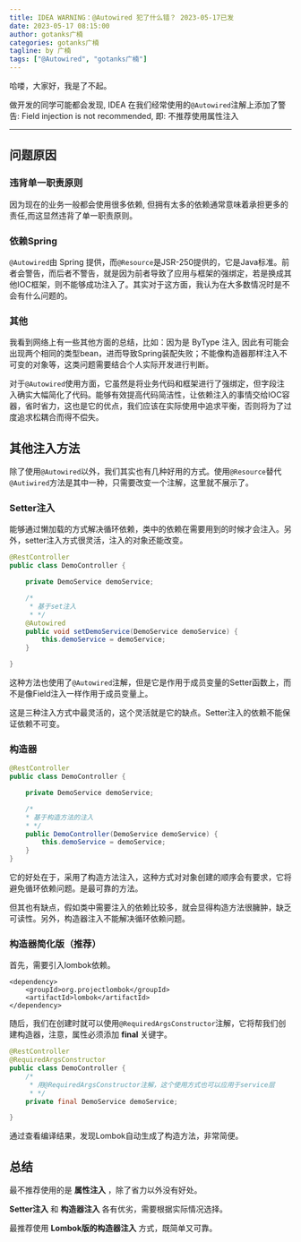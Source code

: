 ```yaml
---
title: IDEA WARNING：@Autowired 犯了什么错？ 2023-05-17已发
date: 2023-05-17 08:15:00
author: gotanks广楠
categories: gotanks广楠
tagline: by 广楠
tags: ["@Autowired", "gotanks广楠"]
---
```


哈喽，大家好，我是了不起。  

做开发的同学可能都会发现, IDEA 在我们经常使用的`@Autowired`注解上添加了警告: Field injection is not recommended, 即: 不推荐使用属性注入

---


<!--more-->

## 问题原因

### 违背单一职责原则

因为现在的业务一般都会使用很多依赖, 但拥有太多的依赖通常意味着承担更多的责任,而这显然违背了单一职责原则。

### 依赖Spring

`@Autowired`由 Spring 提供，而`@Resource`是JSR-250提供的，它是Java标准。前者会警告，而后者不警告，就是因为前者导致了应用与框架的强绑定，若是换成其他IOC框架，则不能够成功注入了。其实对于这方面，我认为在大多数情况时是不会有什么问题的。

### 其他

我看到网络上有一些其他方面的总结，比如：因为是 ByType 注入, 因此有可能会出现两个相同的类型bean，进而导致Spring装配失败；不能像构造器那样注入不可变的对象等，这类问题需要结合个人实际开发进行判断。

对于`@Autowired`使用方面，它虽然是将业务代码和框架进行了强绑定，但字段注入确实大幅简化了代码。能够有效提高代码简洁性，让依赖注入的事情交给IOC容器，省时省力，这也是它的优点，我们应该在实际使用中追求平衡，否则将为了过度追求松耦合而得不偿失。


## 其他注入方法

除了使用`@Autowired`以外，我们其实也有几种好用的方式。使用`@Resource`替代`@Autiwired`方法是其中一种，只需要改变一个注解，这里就不展示了。

### Setter注入

能够通过懒加载的方式解决循环依赖，类中的依赖在需要用到的时候才会注入。另外，setter注入方式很灵活，注入的对象还能改变。

```java
@RestController
public class DemoController {

    private DemoService demoService;

    /*
     * 基于set注入
     * */
    @Autowired
    public void setDemoService(DemoService demoService) {
        this.demoService = demoService;
    }

}
```
这种方法也使用了`@Autowired`注解，但是它是作用于成员变量的Setter函数上，而不是像Field注入一样作用于成员变量上。

这是三种注入方式中最灵活的，这个灵活就是它的缺点。Setter注入的依赖不能保证依赖不可变。

### 构造器

```java
@RestController
public class DemoController {

    private DemoService demoService;

    /*
    * 基于构造方法的注入
    * */
    public DemoController(DemoService demoService) {
        this.demoService = demoService;
    }
}
```

它的好处在于，采用了构造方法注入，这种方式对对象创建的顺序会有要求，它将避免循环依赖问题。是最可靠的方法。

但其也有缺点，假如类中需要注入的依赖比较多，就会显得构造方法很臃肿，缺乏可读性。另外，构造器注入不能解决循环依赖问题。


### 构造器简化版（推荐）

首先，需要引入lombok依赖。

```
<dependency>
    <groupId>org.projectlombok</groupId>
    <artifactId>lombok</artifactId>
</dependency>
```

随后，我们在创建时就可以使用`@RequiredArgsConstructor`注解，它将帮我们创建构造器，注意，属性必须添加 **final** 关键字。

```java
@RestController
@RequiredArgsConstructor
public class DemoController {
    /*
     * 用@RequiredArgsConstructor注解，这个使用方式也可以应用于service层
     * */
    private final DemoService demoService;

}
```

通过查看编译结果，发现Lombok自动生成了构造方法，非常简便。


## 总结

最不推荐使用的是 **属性注入** ，除了省力以外没有好处。

**Setter注入** 和 **构造器注入** 各有优劣，需要根据实际情况选择。

最推荐使用 **Lombok版的构造器注入** 方式，既简单又可靠。




